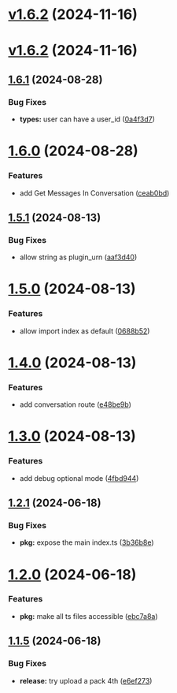 # [v1.6.2](https://github.com/douglasduteil/crisp/compare/v1.6.1...v1.6.2) (2024-11-16)

# [v1.6.2](https://github.com/douglasduteil/crisp/compare/v1.6.1...v1.6.2) (2024-11-16)

## [1.6.1](https://github.com/douglasduteil/crisp/compare/v1.6.0...v1.6.1) (2024-08-28)

### Bug Fixes

- **types:** user can have a user_id ([0a4f3d7](https://github.com/douglasduteil/crisp/commit/0a4f3d7f437cc15d2c0f412323882a8d36783876))

# [1.6.0](https://github.com/douglasduteil/crisp/compare/v1.5.1...v1.6.0) (2024-08-28)

### Features

- add Get Messages In Conversation ([ceab0bd](https://github.com/douglasduteil/crisp/commit/ceab0bd930f8a1fc80ecd31d08bd4569dea56d02))

## [1.5.1](https://github.com/douglasduteil/crisp/compare/v1.5.0...v1.5.1) (2024-08-13)

### Bug Fixes

- allow string as plugin_urn ([aaf3d40](https://github.com/douglasduteil/crisp/commit/aaf3d401c130a256dfc3a240e11e49dcc8b0ebd6))

# [1.5.0](https://github.com/douglasduteil/crisp/compare/v1.4.0...v1.5.0) (2024-08-13)

### Features

- allow import index as default ([0688b52](https://github.com/douglasduteil/crisp/commit/0688b5216e1f8cdc7e74b5a82397392c46e53a3d))

# [1.4.0](https://github.com/douglasduteil/crisp/compare/v1.3.0...v1.4.0) (2024-08-13)

### Features

- add conversation route ([e48be9b](https://github.com/douglasduteil/crisp/commit/e48be9bae6d2f1a1d1a005bcd51927500f106c63))

# [1.3.0](https://github.com/douglasduteil/crisp/compare/v1.2.1...v1.3.0) (2024-08-13)

### Features

- add debug optional mode ([4fbd944](https://github.com/douglasduteil/crisp/commit/4fbd944e93d2583a72b4b64ff357bff2a01534cf))

## [1.2.1](https://github.com/douglasduteil/crisp/compare/v1.2.0...v1.2.1) (2024-06-18)

### Bug Fixes

- **pkg:** expose the main index.ts ([3b36b8e](https://github.com/douglasduteil/crisp/commit/3b36b8e389b8cd4ddc04b476c53811b0df60b684))

# [1.2.0](https://github.com/douglasduteil/crisp/compare/v1.1.5...v1.2.0) (2024-06-18)

### Features

- **pkg:** make all ts files accessible ([ebc7a8a](https://github.com/douglasduteil/crisp/commit/ebc7a8af35966110407d9b1ad489d7a9794f2ff0))

## [1.1.5](https://github.com/douglasduteil/crisp/compare/v1.1.4...v1.1.5) (2024-06-18)

### Bug Fixes

- **release:** try upload a pack 4th ([e6ef273](https://github.com/douglasduteil/crisp/commit/e6ef2734446280b3446439b08eddfdc74ff41935))

